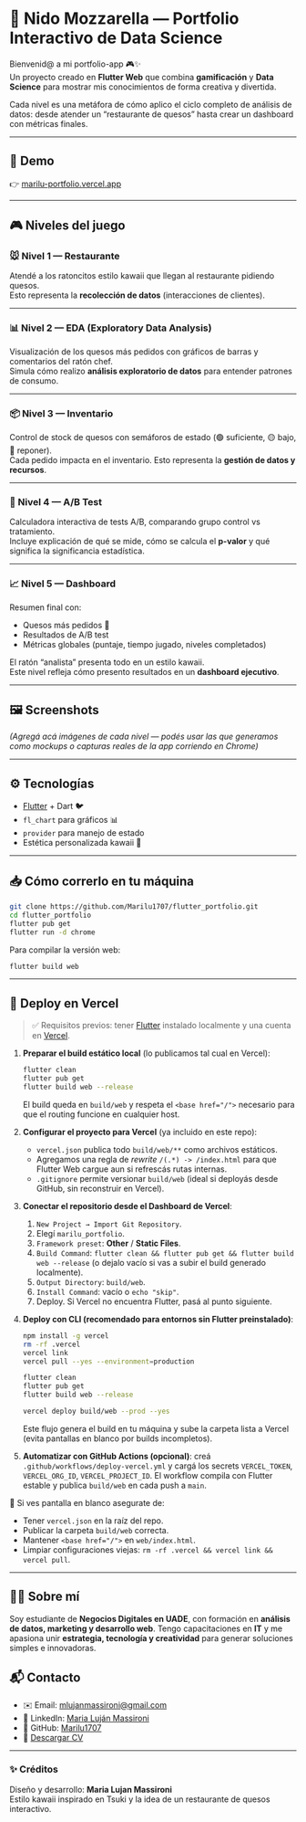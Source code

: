 # 🧀 Nido Mozzarella — Portfolio Interactivo de Data Science

Bienvenid@ a mi portfolio-app 🎮✨  
Un proyecto creado en **Flutter Web** que combina **gamificación** y **Data Science** para mostrar mis conocimientos de forma creativa y divertida.

Cada nivel es una metáfora de cómo aplico el ciclo completo de análisis de datos: desde atender un “restaurante de quesos” hasta crear un dashboard con métricas finales.

---

## 🌟 Demo
👉 [marilu-portfolio.vercel.app](https://marilu-portfolio.vercel.app/)

---

## 🎮 Niveles del juego

### 🐭 Nivel 1 — Restaurante
Atendé a los ratoncitos estilo kawaii que llegan al restaurante pidiendo quesos.  
Esto representa la **recolección de datos** (interacciones de clientes).

---

### 📊 Nivel 2 — EDA (Exploratory Data Analysis)
Visualización de los quesos más pedidos con gráficos de barras y comentarios del ratón chef.  
Simula cómo realizo **análisis exploratorio de datos** para entender patrones de consumo.

---

### 📦 Nivel 3 — Inventario
Control de stock de quesos con semáforos de estado (🟢 suficiente, 🟡 bajo, 🔴 reponer).  
Cada pedido impacta en el inventario. Esto representa la **gestión de datos y recursos**.

---

### 🧪 Nivel 4 — A/B Test
Calculadora interactiva de tests A/B, comparando grupo control vs tratamiento.  
Incluye explicación de qué se mide, cómo se calcula el **p-valor** y qué significa la significancia estadística.

---

### 📈 Nivel 5 — Dashboard
Resumen final con:
- Quesos más pedidos 🧀  
- Resultados de A/B test  
- Métricas globales (puntaje, tiempo jugado, niveles completados)  

El ratón “analista” presenta todo en un estilo kawaii.  
Este nivel refleja cómo presento resultados en un **dashboard ejecutivo**.

---

## 🖼️ Screenshots

_(Agregá acá imágenes de cada nivel — podés usar las que generamos como mockups o capturas reales de la app corriendo en Chrome)_

---

## ⚙️ Tecnologías

- [Flutter](https://flutter.dev/) + Dart 🐦  
- `fl_chart` para gráficos 📊  
- `provider` para manejo de estado  
- Estética personalizada kawaii 🎨  

---

## 📥 Cómo correrlo en tu máquina

```bash
git clone https://github.com/Marilu1707/flutter_portfolio.git
cd flutter_portfolio
flutter pub get
flutter run -d chrome
```

Para compilar la versión web:

```bash
flutter build web
```

---

## 🚀 Deploy en Vercel

> ✅ Requisitos previos: tener [Flutter](https://docs.flutter.dev/get-started/install) instalado localmente y una cuenta en [Vercel](https://vercel.com/).

1. **Preparar el build estático local** (lo publicamos tal cual en Vercel):

   ```bash
   flutter clean
   flutter pub get
   flutter build web --release
   ```

   El build queda en `build/web` y respeta el `<base href="/">` necesario para que el routing funcione en cualquier host.

2. **Configurar el proyecto para Vercel** (ya incluido en este repo):
   - `vercel.json` publica todo `build/web/**` como archivos estáticos.
   - Agregamos una regla de _rewrite_ `/(.*) -> /index.html` para que Flutter Web cargue aun si refrescás rutas internas.
   - `.gitignore` permite versionar `build/web` (ideal si deployás desde GitHub, sin reconstruir en Vercel).

3. **Conectar el repositorio desde el Dashboard de Vercel**:
   1. `New Project → Import Git Repository`.
   2. Elegí `marilu_portfolio`.
   3. `Framework preset`: **Other** / **Static Files**.
   4. `Build Command`: `flutter clean && flutter pub get && flutter build web --release` (o dejalo vacío si vas a subir el build generado localmente).
   5. `Output Directory`: `build/web`.
   6. `Install Command`: vacío o `echo "skip"`.
   7. Deploy. Si Vercel no encuentra Flutter, pasá al punto siguiente.

4. **Deploy con CLI (recomendado para entornos sin Flutter preinstalado)**:

   ```bash
   npm install -g vercel
   rm -rf .vercel
   vercel link
   vercel pull --yes --environment=production

   flutter clean
   flutter pub get
   flutter build web --release

   vercel deploy build/web --prod --yes
   ```

   Este flujo genera el build en tu máquina y sube la carpeta lista a Vercel (evita pantallas en blanco por builds incompletos).

5. **Automatizar con GitHub Actions (opcional)**: creá `.github/workflows/deploy-vercel.yml` y cargá los secrets `VERCEL_TOKEN`, `VERCEL_ORG_ID`, `VERCEL_PROJECT_ID`. El workflow compila con Flutter estable y publica `build/web` en cada push a `main`.

📌 Si ves pantalla en blanco asegurate de:

- Tener `vercel.json` en la raíz del repo.
- Publicar la carpeta `build/web` correcta.
- Mantener `<base href="/">` en `web/index.html`.
- Limpiar configuraciones viejas: `rm -rf .vercel && vercel link && vercel pull`.

---

## 👩‍💻 Sobre mí

Soy estudiante de **Negocios Digitales en UADE**, con formación en **análisis de datos, marketing y desarrollo web**.
Tengo capacitaciones en **IT** y me apasiona unir **estrategia, tecnología y creatividad** para generar soluciones simples e innovadoras.

## 📬 Contacto

* ✉️ Email: [mlujanmassironi@gmail.com](mailto:mlujanmassironi@gmail.com)
* 💼 LinkedIn: [Maria Luján Massironi](https://www.linkedin.com/in/maria-lujan-massironi/)
* 🐙 GitHub: [Marilu1707](https://github.com/Marilu1707)
* 📄 [Descargar CV](assets/data/CV_MASSIRONI_MARIA_LUJAN.pdf)

---

### ✨ Créditos

Diseño y desarrollo: **Maria Lujan Massironi**  
Estilo kawaii inspirado en Tsuki y la idea de un restaurante de quesos interactivo.


